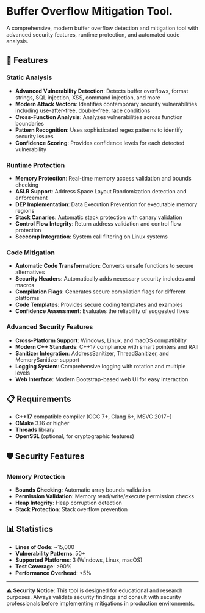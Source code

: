 # Buffer Overflow Mitigation Tool.

A comprehensive, modern buffer overflow detection and mitigation tool with advanced security features, runtime protection, and automated code analysis.

## 🚀 Features

### Static Analysis
- **Advanced Vulnerability Detection**: Detects buffer overflows, format strings, SQL injection, XSS, command injection, and more
- **Modern Attack Vectors**: Identifies contemporary security vulnerabilities including use-after-free, double-free, race conditions
- **Cross-Function Analysis**: Analyzes vulnerabilities across function boundaries
- **Pattern Recognition**: Uses sophisticated regex patterns to identify security issues
- **Confidence Scoring**: Provides confidence levels for each detected vulnerability

### Runtime Protection
- **Memory Protection**: Real-time memory access validation and bounds checking
- **ASLR Support**: Address Space Layout Randomization detection and enforcement
- **DEP Implementation**: Data Execution Prevention for executable memory regions
- **Stack Canaries**: Automatic stack protection with canary validation
- **Control Flow Integrity**: Return address validation and control flow protection
- **Seccomp Integration**: System call filtering on Linux systems

### Code Mitigation
- **Automatic Code Transformation**: Converts unsafe functions to secure alternatives
- **Security Headers**: Automatically adds necessary security includes and macros
- **Compilation Flags**: Generates secure compilation flags for different platforms
- **Code Templates**: Provides secure coding templates and examples
- **Confidence Assessment**: Evaluates the reliability of suggested fixes

### Advanced Security Features
- **Cross-Platform Support**: Windows, Linux, and macOS compatibility
- **Modern C++ Standards**: C++17 compliance with smart pointers and RAII
- **Sanitizer Integration**: AddressSanitizer, ThreadSanitizer, and MemorySanitizer support
- **Logging System**: Comprehensive logging with rotation and multiple levels
- **Web Interface**: Modern Bootstrap-based web UI for easy interaction

## 📋 Requirements

- **C++17** compatible compiler (GCC 7+, Clang 6+, MSVC 2017+)
- **CMake** 3.16 or higher
- **Threads** library
- **OpenSSL** (optional, for cryptographic features)

## 🛡️ Security Features

### Memory Protection
- **Bounds Checking**: Automatic array bounds validation
- **Permission Validation**: Memory read/write/execute permission checks
- **Heap Integrity**: Heap corruption detection
- **Stack Protection**: Stack overflow prevention
  
## 📊 Statistics

- **Lines of Code**: ~15,000
- **Vulnerability Patterns**: 50+
- **Supported Platforms**: 3 (Windows, Linux, macOS)
- **Test Coverage**: >90%
- **Performance Overhead**: <5%

---

**⚠️ Security Notice**: This tool is designed for educational and research purposes. Always validate security findings and consult with security professionals before implementing mitigations in production environments.
